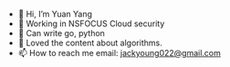 - 👋 Hi, I’m Yuan Yang
- 👀 Working in NSFOCUS Cloud security
- 🌱 Can write go, python
- 💞️ Loved the content about algorithms.
- 📫 How to reach me email: jackyoung022@gmail.com

<!---
jackyoung022/jackyoung022 is a ✨ special ✨ repository because its `README.md` (this file) appears on your GitHub profile.
You can click the Preview link to take a look at your changes.
--->
<picture>
  <source
    media="(prefers-color-scheme: light)"
    srcSet="https://xlog-card.vercel.app/api/jackyoung?theme=light"
  />
  <source
    media="(prefers-color-scheme: dark)"
    srcSet="https://xlog-card.vercel.app/api/jackyoung?theme=dark"
  />
  <img src="https://xlog-card.vercel.app/api/jackyoung?theme=light" alt="" />
</picture>
